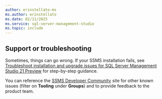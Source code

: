 ```yaml
---
author: erinstellato-ms
ms.author: erinstellato
ms.date: 02/11/2025
ms.service: sql-server-management-studio
ms.topic: include
---
```


## Support or troubleshooting

Sometimes, things can go wrong. If your SSMS installation fails, see [Troubleshoot installation and upgrade issues for SQL Server Management Studio 21 Preview](../install/troubleshoot.md) for step-by-step guidance.

You can reference the [SSMS Developer Community](https://aka.ms/ssms-feedback) site for other known issues (filter on **Tooling** under **Groups**) and to provide feedback to the product team.
